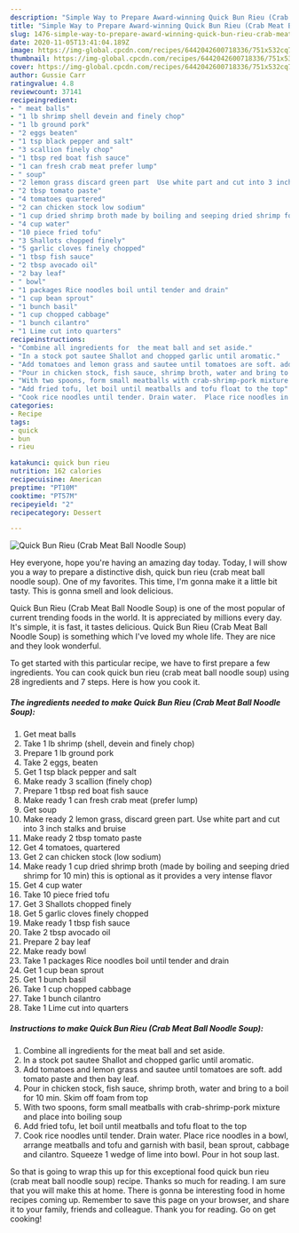 ```yaml
---
description: "Simple Way to Prepare Award-winning Quick Bun Rieu (Crab Meat Ball Noodle Soup)"
title: "Simple Way to Prepare Award-winning Quick Bun Rieu (Crab Meat Ball Noodle Soup)"
slug: 1476-simple-way-to-prepare-award-winning-quick-bun-rieu-crab-meat-ball-noodle-soup
date: 2020-11-05T13:41:04.189Z
image: https://img-global.cpcdn.com/recipes/6442042600718336/751x532cq70/quick-bun-rieu-crab-meat-ball-noodle-soup-recipe-main-photo.jpg
thumbnail: https://img-global.cpcdn.com/recipes/6442042600718336/751x532cq70/quick-bun-rieu-crab-meat-ball-noodle-soup-recipe-main-photo.jpg
cover: https://img-global.cpcdn.com/recipes/6442042600718336/751x532cq70/quick-bun-rieu-crab-meat-ball-noodle-soup-recipe-main-photo.jpg
author: Gussie Carr
ratingvalue: 4.8
reviewcount: 37141
recipeingredient:
- " meat balls"
- "1 lb shrimp shell devein and finely chop"
- "1 lb ground pork"
- "2 eggs beaten"
- "1 tsp black pepper and salt"
- "3 scallion finely chop"
- "1 tbsp red boat fish sauce"
- "1 can fresh crab meat prefer lump"
- " soup"
- "2 lemon grass discard green part  Use white part and cut into 3 inch stalks and bruise"
- "2 tbsp tomato paste"
- "4 tomatoes quartered"
- "2 can chicken stock low sodium"
- "1 cup dried shrimp broth made by boiling and seeping dried shrimp for 10 min this is optional as it provides a very intense flavor"
- "4 cup water"
- "10 piece fried tofu"
- "3 Shallots chopped finely"
- "5 garlic cloves finely chopped"
- "1 tbsp fish sauce"
- "2 tbsp avocado oil"
- "2 bay leaf"
- " bowl"
- "1 packages Rice noodles boil until tender and drain"
- "1 cup bean sprout"
- "1 bunch basil"
- "1 cup chopped cabbage"
- "1 bunch cilantro"
- "1 Lime cut into quarters"
recipeinstructions:
- "Combine all ingredients for  the meat ball and set aside."
- "In a stock pot sautee Shallot and chopped garlic until aromatic."
- "Add tomatoes and lemon grass and sautee until tomatoes are soft. add tomato paste and then bay leaf."
- "Pour in chicken stock, fish sauce, shrimp broth, water and bring to a boil for 10 min. Skim off foam from top"
- "With two spoons, form small meatballs with crab-shrimp-pork mixture and place into boiling soup"
- "Add fried tofu, let boil until meatballs and tofu float to the top"
- "Cook rice noodles until tender. Drain water.  Place rice noodles in a bowl, arrange meatballs and tofu and garnish with basil, bean sprout, cabbage and cilantro. Squeeze 1 wedge of lime into bowl.  Pour in hot soup last."
categories:
- Recipe
tags:
- quick
- bun
- rieu

katakunci: quick bun rieu 
nutrition: 162 calories
recipecuisine: American
preptime: "PT10M"
cooktime: "PT57M"
recipeyield: "2"
recipecategory: Dessert

---
```



![Quick Bun Rieu (Crab Meat Ball Noodle Soup)](https://img-global.cpcdn.com/recipes/6442042600718336/751x532cq70/quick-bun-rieu-crab-meat-ball-noodle-soup-recipe-main-photo.jpg)

Hey everyone, hope you're having an amazing day today. Today, I will show you a way to prepare a distinctive dish, quick bun rieu (crab meat ball noodle soup). One of my favorites. This time, I'm gonna make it a little bit tasty. This is gonna smell and look delicious.

Quick Bun Rieu (Crab Meat Ball Noodle Soup) is one of the most popular of current trending foods in the world. It is appreciated by millions every day. It's simple, it is fast, it tastes delicious. Quick Bun Rieu (Crab Meat Ball Noodle Soup) is something which I've loved my whole life. They are nice and they look wonderful.




To get started with this particular recipe, we have to first prepare a few ingredients. You can cook quick bun rieu (crab meat ball noodle soup) using 28 ingredients and 7 steps. Here is how you cook it.

<!--inarticleads1-->

##### The ingredients needed to make Quick Bun Rieu (Crab Meat Ball Noodle Soup):

1. Get  meat balls
1. Take 1 lb shrimp (shell, devein and finely chop)
1. Prepare 1 lb ground pork
1. Take 2 eggs, beaten
1. Get 1 tsp black pepper and salt
1. Make ready 3 scallion (finely chop)
1. Prepare 1 tbsp red boat fish sauce
1. Make ready 1 can fresh crab meat (prefer lump)
1. Get  soup
1. Make ready 2 lemon grass, discard green part.  Use white part and cut into 3 inch stalks and bruise
1. Make ready 2 tbsp tomato paste
1. Get 4 tomatoes, quartered
1. Get 2 can chicken stock (low sodium)
1. Make ready 1 cup dried shrimp broth (made by boiling and seeping dried shrimp for 10 min) this is optional as it provides a very intense flavor
1. Get 4 cup water
1. Take 10 piece fried tofu
1. Get 3 Shallots chopped finely
1. Get 5 garlic cloves finely chopped
1. Make ready 1 tbsp fish sauce
1. Take 2 tbsp avocado oil
1. Prepare 2 bay leaf
1. Make ready  bowl
1. Take 1 packages Rice noodles boil until tender and drain
1. Get 1 cup bean sprout
1. Get 1 bunch basil
1. Take 1 cup chopped cabbage
1. Take 1 bunch cilantro
1. Take 1 Lime cut into quarters




<!--inarticleads2-->

##### Instructions to make Quick Bun Rieu (Crab Meat Ball Noodle Soup):

1. Combine all ingredients for  the meat ball and set aside.
1. In a stock pot sautee Shallot and chopped garlic until aromatic.
1. Add tomatoes and lemon grass and sautee until tomatoes are soft. add tomato paste and then bay leaf.
1. Pour in chicken stock, fish sauce, shrimp broth, water and bring to a boil for 10 min. Skim off foam from top
1. With two spoons, form small meatballs with crab-shrimp-pork mixture and place into boiling soup
1. Add fried tofu, let boil until meatballs and tofu float to the top
1. Cook rice noodles until tender. Drain water.  Place rice noodles in a bowl, arrange meatballs and tofu and garnish with basil, bean sprout, cabbage and cilantro. Squeeze 1 wedge of lime into bowl.  Pour in hot soup last.




So that is going to wrap this up for this exceptional food quick bun rieu (crab meat ball noodle soup) recipe. Thanks so much for reading. I am sure that you will make this at home. There is gonna be interesting food in home recipes coming up. Remember to save this page on your browser, and share it to your family, friends and colleague. Thank you for reading. Go on get cooking!

